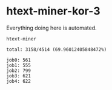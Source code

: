 # htext-miner-kor-3

Everything doing here is automated.

```
htext-miner

total: 3158/4514 (69.96012405848472%)

job0: 561
job1: 555
job2: 799
job3: 621
job4: 622
```